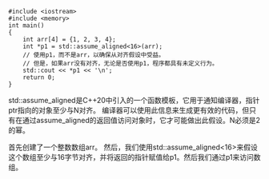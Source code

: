 ```
#include <iostream>
#include <memory>
int main()
{
    int arr[4] = {1, 2, 3, 4};
    int *p1 = std::assume_aligned<16>(arr);
    // 使用p1，而不是arr，以确保从对齐假设中受益。
    // 但是，如果arr没有对齐，无论是否使用p1，程序都具有未定义行为。
    std::cout << *p1 << '\n';
    return 0;
}
```
std::assume_aligned是C++20中引入的一个函数模板，它用于通知编译器，指针ptr指向的对象至少与N对齐。
编译器可以使用此信息来生成更有效的代码，但只有在通过assume_aligned的返回值访问对象时，它才可能做出此假设。N必须是2的幂。

首先创建了一个整数数组arr。
然后，我们使用std::assume_aligned<16>来假设这个数组至少与16字节对齐，并将返回的指针赋值给p1。然后我们通过p1来访问数组。